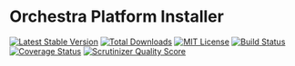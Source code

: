 Orchestra Platform Installer
==============

[![Latest Stable Version](https://img.shields.io/github/release/orchestral/installer.svg?style=flat)](https://packagist.org/packages/orchestra/installer)
[![Total Downloads](https://img.shields.io/packagist/dt/orchestra/installer.svg?style=flat)](https://packagist.org/packages/orchestra/installer)
[![MIT License](https://img.shields.io/packagist/l/orchestra/installer.svg?style=flat)](https://packagist.org/packages/orchestra/installer)
[![Build Status](https://img.shields.io/travis/orchestral/installer/3.0.svg?style=flat)](https://travis-ci.org/orchestral/installer)
[![Coverage Status](https://img.shields.io/coveralls/orchestral/installer/3.0.svg?style=flat)](https://coveralls.io/r/orchestral/installer?branch=3.0)
[![Scrutinizer Quality Score](https://img.shields.io/scrutinizer/g/orchestral/installer/3.0.svg?style=flat)](https://scrutinizer-ci.com/g/orchestral/installer/)
